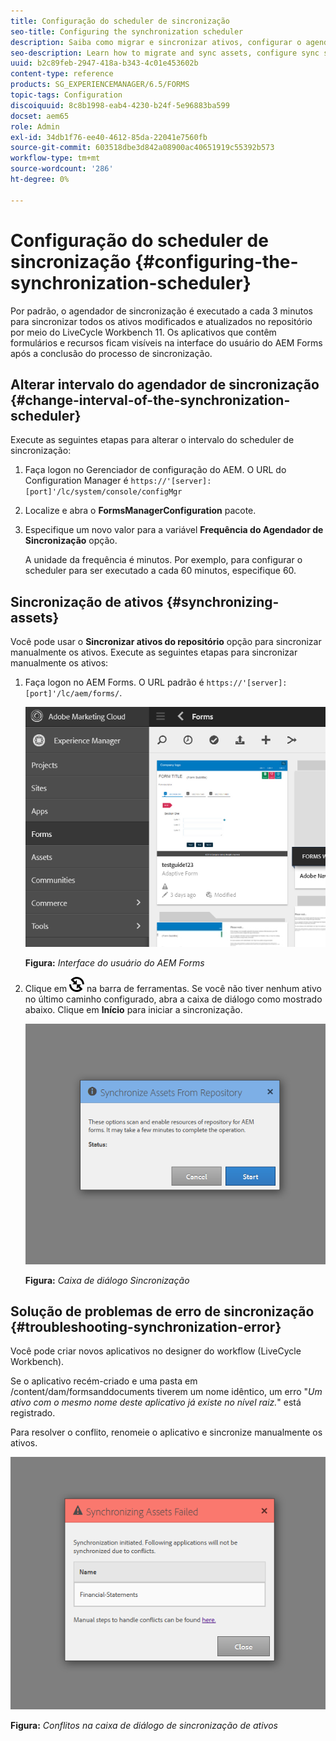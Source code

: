 ```yaml
---
title: Configuração do scheduler de sincronização
seo-title: Configuring the synchronization scheduler
description: Saiba como migrar e sincronizar ativos, configurar o agendador de sincronização e usar pastas para organizar ativos.
seo-description: Learn how to migrate and sync assets, configure sync scheduler, and use folders to arrange assets.
uuid: b2c89feb-2947-418a-b343-4c01e453602b
content-type: reference
products: SG_EXPERIENCEMANAGER/6.5/FORMS
topic-tags: Configuration
discoiquuid: 8c8b1998-eab4-4230-b24f-5e96883ba599
docset: aem65
role: Admin
exl-id: 34db1f76-ee40-4612-85da-22041e7560fb
source-git-commit: 603518dbe3d842a08900ac40651919c55392b573
workflow-type: tm+mt
source-wordcount: '286'
ht-degree: 0%

---
```


# Configuração do scheduler de sincronização {#configuring-the-synchronization-scheduler}

Por padrão, o agendador de sincronização é executado a cada 3 minutos para sincronizar todos os ativos modificados e atualizados no repositório por meio do LiveCycle Workbench 11. Os aplicativos que contêm formulários e recursos ficam visíveis na interface do usuário do AEM Forms após a conclusão do processo de sincronização.

## Alterar intervalo do agendador de sincronização {#change-interval-of-the-synchronization-scheduler}

Execute as seguintes etapas para alterar o intervalo do scheduler de sincronização:

1. Faça logon no Gerenciador de configuração do AEM. O URL do Configuration Manager é `https://'[server]:[port]'/lc/system/console/configMgr`

1. Localize e abra o **FormsManagerConfiguration** pacote.

1. Especifique um novo valor para a variável **Frequência do Agendador de Sincronização** opção.

   A unidade da frequência é minutos. Por exemplo, para configurar o scheduler para ser executado a cada 60 minutos, especifique 60.

## Sincronização de ativos {#synchronizing-assets}

Você pode usar o **Sincronizar ativos do repositório** opção para sincronizar manualmente os ativos. Execute as seguintes etapas para sincronizar manualmente os ativos:

1. Faça logon no AEM Forms. O URL padrão é `https://'[server]:[port]'/lc/aem/forms/`.

   ![Interface do usuário do AEM Forms](assets/aem_forms_ui.png)

   **Figura:** *Interface do usuário do AEM Forms*

1. Clique em ![aem6forms_sync](assets/aem6forms_sync.png) na barra de ferramentas. Se você não tiver nenhum ativo no último caminho configurado, abra a caixa de diálogo como mostrado abaixo. Clique em **Início** para iniciar a sincronização.

   ![Caixa de diálogo Sincronização](assets/migrate-and-syncronize.png)

   **Figura:** *Caixa de diálogo Sincronização*

## Solução de problemas de erro de sincronização {#troubleshooting-synchronization-error}

Você pode criar novos aplicativos no designer do workflow (LiveCycle Workbench).

Se o aplicativo recém-criado e uma pasta em /content/dam/formsanddocuments tiverem um nome idêntico, um erro &quot;*Um ativo com o mesmo nome deste aplicativo já existe no nível raiz.*&quot; está registrado.

Para resolver o conflito, renomeie o aplicativo e sincronize manualmente os ativos.

![Conflitos na caixa de diálogo de sincronização de ativos](assets/sync-conflict.png)

**Figura:** *Conflitos na caixa de diálogo de sincronização de ativos*

